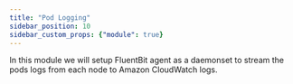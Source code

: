 ```yaml
---
title: "Pod Logging"
sidebar_position: 10
sidebar_custom_props: {"module": true}
---
```


In this module we will setup FluentBit agent as a daemonset to stream the pods logs from each node to Amazon CloudWatch logs.

